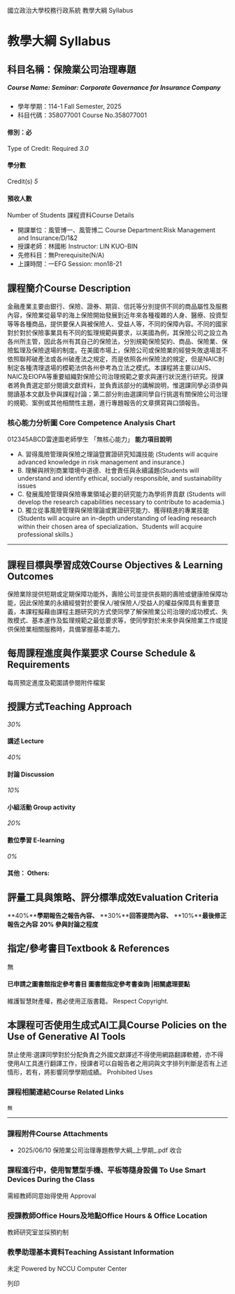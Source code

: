 國立政治大學校務行政系統 教學大綱 Syllabus
# 教學大綱 Syllabus
##  科目名稱：保險業公司治理專題
#####  Course Name: Seminar: Corporate Governance for Insurance Company
  * 學年學期：114-1 Fall Semester, 2025 
  * 科目代碼：358077001 Course No.358077001


#### 修別：必
Type of Credit: Required 
_3.0_
#### 學分數
Credit(s)
_5_
#### 預收人數
Number of Students
課程資料Course Details
  * 開課單位：風管博一、風管博二 Course Department:Risk Management and Insurance/D/1&2 
  * 授課老師：林國彬 Instructor: LIN KUO-BIN 
  * 先修科目：無Prerequisite(N/A)
  * 上課時間：一EFG Session: mon18-21


##  課程簡介Course Description
金融產業主要由銀行、保險、證券、期貨、信託等分別提供不同的商品屬性及服務內容，保險業從最早的海上保險開始發展到近年來各種複雜的人身、醫療、投資型等等各種商品，提供要保人與被保險人、受益人等，不同的保障內容。不同的國家對於對於保險事業具有不同的監理規範與要求，以美國為例，其保險公司之設立為各州所主管，因此各州有其自己的保險法，分別規範保險契約、商品、保險業、保險監理及保險退場的制度。在美國市場上，保險公司或保險業的經營失敗退場並不依照聯邦破產法或各州破產法之規定，而是依照各州保險法的規定，但是NAIC則制定各種清理退場的模範法供各州參考為立法之模式。本課程將主要以IAIS、NAIC及EIOPA等重要組織對保險公司治理規範之要求與運行狀況進行研究。授課者將負責選定部分閱讀文獻資料，並負責該部分的講解說明，惟選課同學必須參與閱讀基本文獻及參與課程討論；第二部分則由選課同學自行挑選有關保險公司治理的規範、案例或其他相關性主題，進行專題報告的文章撰寫與口頭報告。
###  核心能力分析圖 Core Competence Analysis Chart
012345ABCD雷達圖老師學生
「無核心能力」 
**能力項目說明**
  * A. 習得風險管理與保險之理論暨實證研究知識技能 (Students will acquire advanced knowledge in risk management and insurance.)
  * B. 理解與辨別商業環境中道德、社會責任與永續議題(Students will understand and identify ethical, socially responsible, and sustainability issues 
  * C. 發展風險管理與保險專業領域必要的研究能力為學術界貢獻 (Students will develop the research capabilities necessary to contribute to academia.)
  * D. 獨立從事風險管理與保險理論或實證研究能力、獲得精進的專業技能(Students will acquire an in-depth understanding of leading research within their chosen area of specialization、Students will acquire professional skills.)


* * *
##  課程目標與學習成效Course Objectives & Learning Outcomes 
保險業除提供短期或定期保障功能外，壽險公司並提供長期的壽險或健康險保障功能，因此保險業的永續經營對於要保人/被保險人/受益人的權益保障具有重要意義，本課程擬藉由課程主題研究的方式使同學了解保險業公司治理的成功模式、失敗模式、基本運作及監理規範之最低要求等，使同學對於未來參與保險業工作或提供保險業相關服務時，具備掌握基本能力。
##  每周課程進度與作業要求 Course Schedule & Requirements
每周預定進度及範圍請參閱附件檔案
##  授課方式Teaching Approach
_30%_
####  講述 Lecture
_40%_
####  討論 Discussion
_10%_
####  小組活動 Group activity
_20%_
####  數位學習 E-learning
_0%_
####  其他： Others:
##  評量工具與策略、評分標準成效Evaluation Criteria
**40%****學期報告之報告內容、**
**30%****回答提問內容、**
**10%****最後修正報告之內容**
**20% 參與討論之程度**
##  指定/參考書目Textbook & References
無
####  已申請之圖書館指定參考書目  圖書館指定參考書查詢 |相關處理要點
維護智慧財產權，務必使用正版書籍。 Respect Copyright.
##  本課程可否使用生成式AI工具Course Policies on the Use of Generative AI Tools
禁止使用:選課同學對於分配負責之外國文獻譯述不得使用網路翻譯軟體，亦不得使用AI工具進行翻譯工作，授課者可以自報告者之用詞與文字排列判斷是否有上述情形，若有，將影響同學學期成績。 Prohibited Uses
###  課程相關連結Course Related Links
```
無
```

* * *
###  課程附件Course Attachments
  * 2025/06/10 保險業公司治理專題教學大綱_上學期_.pdf  收合 


###  課程進行中，使用智慧型手機、平板等隨身設備 To Use Smart Devices During the Class
需經教師同意始得使用  Approval
###  授課教師Office Hours及地點Office Hours & Office Location
教師研究室並採預約制
###  教學助理基本資料Teaching Assistant Information
未定
Powered by NCCU Computer Center
  
列印
